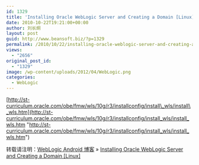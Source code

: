 ```yaml
---
id: 1329
title: 'Installing Oracle WebLogic Server and Creating a Domain [Linux]'
date: 2010-10-22T19:21:00+00:00
author: 刘长炯
layout: post
guid: http://www.beansoft.biz/?p=1329
permalink: /2010/10/22/installing-oracle-weblogic-server-and-creating-a-domain-linux/
views:
  - "2656"
original_post_id:
  - "1329"
image: /wp-content/uploads/2012/04/WebLogic.png
categories:
  - WebLogic
---
```

[http://st-curriculum.oracle.com/obe/fmw/wls/10g/r3/installconfig/install\_wls/install\_wls.htm](http://st-curriculum.oracle.com/obe/fmw/wls/10g/r3/installconfig/install_wls/install_wls.htm "http://st-curriculum.oracle.com/obe/fmw/wls/10g/r3/installconfig/install_wls/install_wls.htm")

转载请注明：[WebLogic Android 博客](http://www.beansoft.biz) &raquo; [Installing Oracle WebLogic Server and Creating a Domain [Linux]](http://www.beansoft.biz/2010/10/22/installing-oracle-weblogic-server-and-creating-a-domain-linux/)